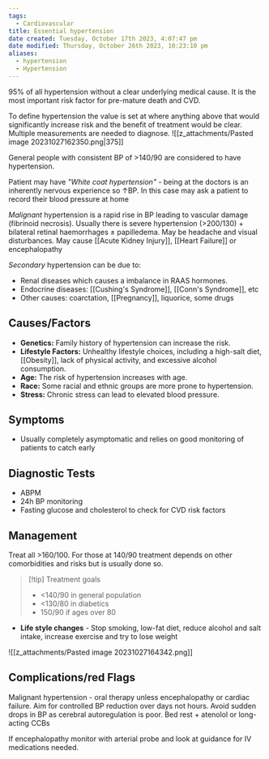 ```yaml
---
tags:
  - Cardiovascular
title: Essential hypertension
date created: Tuesday, October 17th 2023, 4:07:47 pm
date modified: Thursday, October 26th 2023, 10:23:10 pm
aliases:
  - hypertension
  - Hypertension
---
```

95% of all hypertension without a clear underlying medical cause. It is the most important risk factor for pre-mature death and CVD. 

To define hypertension the value is set at where anything above that would significantly increase risk and the benefit of treatment would be clear. Multiple measurements are needed to diagnose. 
![[z_attachments/Pasted image 20231027162350.png|375]]

General people with consistent BP of >140/90 are considered to have hypertension.

Patient may have *"White coat hypertension"* - being at the doctors is an inherently nervous experience so $\uparrow$BP. In this case may ask a patient to record their blood pressure at home

_Malignant_ hypertension is a rapid rise in BP leading to vascular damage (fibrinoid necrosis). Usually there is severe hypertension (>200/130) + bilateral retinal haemorrhages $\pm$ papilledema. May be headache and visual disturbances. May cause [[Acute Kidney Injury]], [[Heart Failure]] or encephalopathy

_Secondary_ hypertension can be due to:
- Renal diseases which causes a imbalance in RAAS hormones. 
- Endocrine diseases: [[Cushing's Syndrome]], [[Conn's Syndrome]], etc
- Other causes: coarctation, [[Pregnancy]], liquorice, some drugs
## Causes/Factors

- **Genetics:** Family history of hypertension can increase the risk.
- **Lifestyle Factors:** Unhealthy lifestyle choices, including a high-salt diet, [[Obesity]], lack of physical activity, and excessive alcohol consumption.
- **Age:** The risk of hypertension increases with age.
- **Race:** Some racial and ethnic groups are more prone to hypertension.
- **Stress:** Chronic stress can lead to elevated blood pressure.

## Symptoms

- Usually completely asymptomatic and relies on good monitoring of patients to catch early 

## Diagnostic Tests

- ABPM
- 24h BP monitoring 
- Fasting glucose and cholesterol to check for CVD risk factors

## Management

Treat all >160/100. For those at 140/90 treatment depends on other comorbidities and risks but is usually done so. 

> [!tip] Treatment goals
> - <140/90 in general population
> - <130/80 in diabetics
> - 150/90 if ages over 80

- **Life style changes** - Stop smoking, low-fat diet, reduce alcohol and salt intake, increase exercise and try to lose weight

![[z_attachments/Pasted image 20231027164342.png]]


## Complications/red Flags

Malignant hypertension - oral therapy unless encephalopathy or cardiac failure. Aim for controlled BP reduction over days not hours. Avoid sudden drops in BP as cerebral autoregulation is poor. Bed rest + atenolol or long-acting CCBs

If encephalopathy monitor with arterial probe and look at guidance for IV medications needed. 